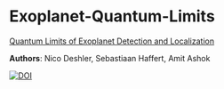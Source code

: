 # Exoplanet-Quantum-Limits
[Quantum Limits of Exoplanet Detection and Localization](https://arxiv.org/abs/2403.17988)

**Authors**: Nico Deshler, Sebastiaan Haffert, Amit Ashok

[![DOI](https://zenodo.org/badge/832297141.svg)](https://doi.org/10.5281/zenodo.12797336)
